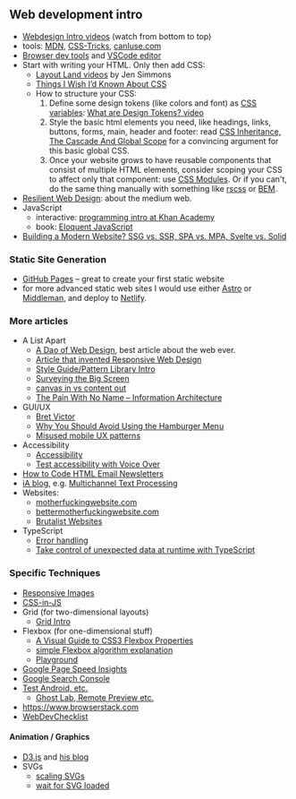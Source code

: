 ## Web development intro

- [Webdesign Intro videos](http://www.dontfeartheinternet.com) (watch from bottom to top)
- tools: [MDN](https://developer.mozilla.org), [CSS-Tricks](https://css-tricks.com
), [canIuse.com](http://caniuse.com)
- [Browser dev tools](https://developer.mozilla.org/en-US/docs/Learn/Common_questions/What_are_browser_developer_tools) and [VSCode editor](https://code.visualstudio.com/)
- Start with writing your HTML. Only then add CSS:
  - [Layout Land videos](https://www.youtube.com/channel/UC7TizprGknbDalbHplROtag) by Jen Simmons
  - [Things I Wish I’d Known About CSS](https://cssfordesigners.com/articles/things-i-wish-id-known-about-css)
  - How to structure your CSS:
    1. Define some design tokens (like colors and font) as [CSS variables](https://developer.mozilla.org/en-US/docs/Web/CSS/Using_CSS_custom_properties): [What are Design Tokens? video](https://www.youtube.com/watch?v=wtTstdiBuUk)
    2. Style the basic html elements you need, like headings, links, buttons, forms, main, header and footer: read [CSS Inheritance, The Cascade And Global Scope](https://www.smashingmagazine.com/2016/11/css-inheritance-cascade-global-scope-new-old-worst-best-friends/) for a convincing argument for this basic global CSS.
    3. Once your website grows to have reusable components that consist of multiple HTML elements, consider scoping your CSS to affect only that component: use [CSS Modules](https://css-tricks.com/css-modules-part-1-need/). Or if you can't, do the same thing manually with something like [rscss](https://ricostacruz.com/rscss/) or [BEM](http://getbem.com/naming/).
- [Resilient Web Design](https://resilientwebdesign.com): about the medium web.
- JavaScript
    - interactive: [programming intro at Khan Academy](https://www.khanacademy.org/computing/computer-programming/programming)
    - book: [Eloquent JavaScript](http://eloquentjavascript.net/)
- [Building a Modern Website? SSG vs. SSR, SPA vs. MPA, Svelte vs. Solid](https://mb21.github.io/blog/2023/09/18/building-a-modern-website-ssg-vs-ssr-spa-vs-mpa-svelte-vs-solid.html)


### Static Site Generation

- [GitHub Pages](https://pages.github.com) – great to create your first static website
- for more advanced static web sites I would use either [Astro](https://astro.build/) or [Middleman](https://middlemanapp.com), and deploy to [Netlify](https://www.netlify.com).


### More articles

- A List Apart
  - [A Dao of Web Design](http://alistapart.com/article/dao), best article about the web ever.
  - [Article that invented Responsive Web Design](http://alistapart.com/article/responsive-web-design)
  - [Style Guide/Pattern Library Intro](http://alistapart.com/article/creating-style-guides)
  - [Surveying the Big Screen](http://alistapart.com/article/surveying-the-big-screen)
  - [canvas in vs content out](http://alistapart.com/article/frameworks)
  - [The Pain With No Name – Information Architecture](http://alistapart.com/article/pain-with-no-name)
- GUI/UX
  - [Bret Victor](http://worrydream.com)
  - [Why You Should Avoid Using the Hamburger Menu](http://jamesarcher.me/the-hamburger-menu/)
  - [Misused mobile UX patterns](https://medium.com/@kollinz/misused-mobile-ux-patterns-84d2b6930570)
- Accessibility
  - [Accessibility](http://a11yproject.com)
  - [Test accessibility with Voice Over](https://bbc-news.github.io/accessibility-news-and-you/accessibility-and-testing-with-voiceover-os.html)
- [How to Code HTML Email Newsletters](https://www.sitepoint.com/how-to-code-html-email-newsletters/)
- [iA blog](https://ia.net/know-how), e.g. [Multichannel Text Processing](https://ia.net/know-how/multichannel-text-processing)
- Websites:
    - [motherfuckingwebsite.com](http://motherfuckingwebsite.com/)
    - [bettermotherfuckingwebsite.com](http://bettermotherfuckingwebsite.com)
    - [Brutalist Websites](http://brutalistwebsites.com)
- TypeScript
  - [Error handling](https://blog.logrocket.com/pattern-matching-and-type-safety-in-typescript-1da1231a2e34/)
  - [Take control of unexpected data at runtime with TypeScript](https://blog.logrocket.com/using-typescript-to-stop-unexpected-data-from-breaking-your-app/)


### Specific Techniques

- [Responsive Images](http://alistapart.com/article/using-responsive-images-now)
- [CSS-in-JS](https://medium.com/seek-blog/a-unified-styling-language-d0c208de2660)
- Grid (for two-dimensional layouts)
    - [Grid Intro](https://alistapart.com/article/the-new-css-layout-excerpt)
- Flexbox (for one-dimensional stuff)
    - [A Visual Guide to CSS3 Flexbox Properties](https://scotch.io/tutorials/a-visual-guide-to-css3-flexbox-properties)
    - [simple Flexbox algorithm explanation](http://madebymike.com.au/writing/understanding-flexbox/)
    - [Playground](http://codepen.io/justd/pen/yydezN)
- [Google Page Speed Insights](https://developers.google.com/speed/pagespeed/insights/)
- [Google Search Console](https://www.google.com/webmasters/tools/)
- [Test Android, etc.](https://developers.google.com/web/tools/chrome-devtools/device-mode/testing-other-browsers)
    - [Ghost Lab, Remote Preview etc.](https://www.html5rocks.com/en/tutorials/tooling/synchronized-cross-device-testing/)
- <https://www.browserstack.com>
- [WebDevChecklist](http://webdevchecklist.com/)

#### Animation / Graphics

- [D3.js](https://d3js.org) and [his blog](https://bost.ocks.org/mike/)
- SVGs
    - [scaling SVGs](https://css-tricks.com/scale-svg/)
    - [wait for SVG loaded](http://stackoverflow.com/questions/11434916/javascript-accessing-inner-dom-of-svg)
